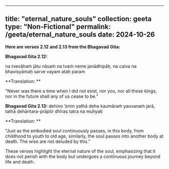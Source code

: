 
---
title: "eternal_nature_souls"
collection: geeta
type: "Non-Fictional"
permalink: /geeta/eternal_nature_souls
date: 2024-10-26
---

**Here are verses 2.12 and 2.13 from the Bhagavad Gita:**

**Bhagavad Gita 2.12:**

na tvevāhaṁ jātu nāsaṁ na tvaṁ neme janādhipāḥ,
na caiva na bhaviṣyāmaḥ sarve vayam ataḥ param

**Translation: **

"Never was there a time when I did not exist, nor you, nor all these kings; nor in the future shall any of us cease to be."


**Bhagavad Gita 2.13:**
dehino ’smin yathā dehe kaumāraṁ yauvanaṁ jarā,
tathā dehāntara-prāptir dhīras tatra na muhyati

**Translation: **

"Just as the embodied soul continuously passes, in this body, from childhood to youth to old age, similarly, the soul passes into another body at death. The wise are not deluded by this."


These verses highlight the eternal nature of the soul, emphasizing that it does not perish with the body but undergoes a continuous journey beyond life and death.
